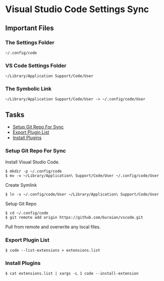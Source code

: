 # Visual Studio Code Settings Sync

## Important Files

### The Settings Folder
```
~/.config/code
```

### VS Code Settings Folder
```
~/Library/Application Support/Code/User
```

### The Symbolic Link
```
~/Library/Application Support/Code/User -> ~/.config/code/User
```

## Tasks

- [Setup Git Repo For Sync](#setup-git-repo-for-sync)
- [Export Plugin List](#export-plugin-list)
- [Install Plugins](#install-plugins)

### Setup Git Repo For Sync

Install Visual Studio Code.

```shell
$ mkdir -p ~/.config/code
$ mv -v ~/Library/Application\ Support/Code/User ~/.config/code/User
```

Create Symlink

```shell
$ ln -s ~/.config/code/User ~/Library/Application\ Support/Code/User
```

Setup Git Repo

```shell
$ cd ~/.config/code
$ git remote add origin https://github.com/buraian/vscode.git
```

Pull from remote and overwrite any local files.

### Export Plugin List

```shell
$ code --list-extensions > extensions.list
```

### Install Plugins

```shell
$ cat extensions.list | xargs -L 1 code --install-extension
```
